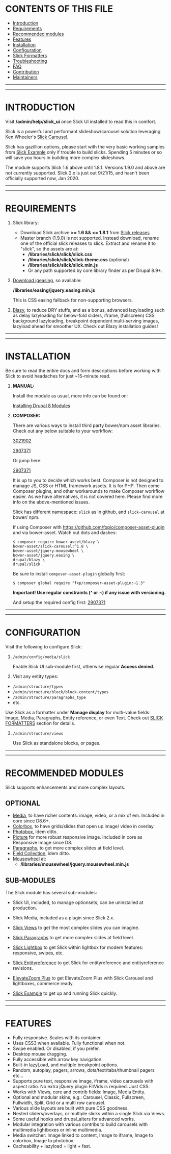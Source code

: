
# <a name="top"> </a>CONTENTS OF THIS FILE

 * [Introduction](#introduction)
 * [Requirements](#requirements)
 * [Recommended modules](#recommended-modules)
 * [Features](#features)
 * [Installation](#installation)
 * [Configuration](#configuration)
 * [Slick Formatters](#formatters)
 * [Troubleshooting](#troubleshooting)
 * [FAQ](#faq)
 * [Contribution](#contribution)
 * [Maintainers](#maintainers)

***
***
# <a name="introduction"></a>INTRODUCTION

Visit **/admin/help/slick_ui** once Slick UI installed to read this in comfort.

Slick is a powerful and performant slideshow/carousel solution leveraging Ken
Wheeler's [Slick Carousel](http://kenwheeler.github.io/slick).

Slick has gazillion options, please start with the very basic working
samples from [Slick Example](https://drupal.org/project/slick_extras) only if
trouble to build slicks. Spending 5 minutes or so will save you hours in
building more complex slideshows.

The module supports Slick 1.6 above until 1.8.1. Versions 1.9.0 and above are
not currently supported. Slick 2.x is just out 9/21/15, and hasn't been
officially supported now, Jan 2020.


***
***
# <a name="requirements"> </a>REQUIREMENTS
1. Slick library:
   * Download Slick archive **>= 1.6 && <= 1.8.1** from
     [Slick releases](https://github.com/kenwheeler/slick/releases)
   * Master branch (1.9.0) is not supported. Instead download, rename one of the
     official slick releases to slick. Extract and rename it to "slick", so the
     assets are at:
     + **/libraries/slick/slick/slick.css**
     + **/libraries/slick/slick/slick-theme.css** (optional)
     + **/libraries/slick/slick/slick.min.js**
     + Or any path supported by core library finder as per Drupal 8.9+.

2. [Download jqeasing](https://github.com/gdsmith/jquery.easing), so available:

   **/libraries/easing/jquery.easing.min.js**

   This is CSS easing fallback for non-supporting browsers.

3. [Blazy](https://drupal.org/project/blazy), to reduce DRY stuffs, and as a
   bonus, advanced lazyloading such as delay lazyloading for below-fold sliders,
   iframe, (fullscreen) CSS background lazyloading, breakpoint dependent
   multi-serving images, lazyload ahead for smoother UX.
   Check out Blazy installation guides!


***
***
# <a name="installation"> </a>INSTALLATION
Be sure to read the entire docs and form descriptions before working with
Slick to avoid headaches for just ~15-minute read.

1. **MANUAL:**

   Install the module as usual, more info can be found on:

   [Installing Drupal 8 Modules](https://drupal.org/node/1897420)

2. **COMPOSER:**

   There are various ways to install third party bower/npm asset libraries.
   Check out any below suitable to your workflow:

   [3021902](https://www.drupal.org/project/blazy/issues/3021902)

   [2907371](https://www.drupal.org/project/slick/issues/2907371)

   Or jump here:

   [2907371](https://drupal.org/project/slick/issues/2907371#comment-12882235)

   It is up to you to decide which works best. Composer is not designed to
   manage JS, CSS or HTML framework assets. It is for PHP. Then come Composer
   plugins, and other workarounds to make Composer workflow easier.
   As we have alternatives, it is not covered here.
   Please find more info on the above-mentioned issues.

   Slick has different namespace: `slick` as in github, and `slick-carousel` at
   bower/ npm.

   If using Composer with https://github.com/fxpio/composer-asset-plugin and via
   bower-asset.
   Watch out dots and dashes:

   ```
   $ composer require bower-asset/blazy \
   bower-asset/slick-carousel:^1.8 \
   bower-asset/jquery-mousewheel \
   bower-asset/jquery.easing \
   drupal/blazy \
   drupal/slick
   ```
   Be sure to install `composer-asset-plugin` globally first:
   ```
   $ composer global require "fxp/composer-asset-plugin:~1.3"
   ```

   **Important! Use regular constraints (^ or ~) if any issue with versioning.**

   And setup the required config first:
   [2907371](https://drupal.org/project/slick/issues/2907371#comment-12882235)


***
***
# <a name="configuration"> </a>CONFIGURATION
Visit the following to configure Slick:

1. `/admin/config/media/slick`

   Enable Slick UI sub-module first, otherwise regular **Access denied**.

2. Visit any entity types:

  + `/admin/structure/types`
  + `/admin/structure/block/block-content/types`
  + `/admin/structure/paragraphs_type`
  + etc.

   Use Slick as a formatter under **Manage display** for multi-value fields:
   Image, Media, Paragraphs, Entity reference, or even Text.
   Check out [SLICK FORMATTERS](#formatters) section for details.

3. `/admin/structure/views`

   Use Slick as standalone blocks, or pages.


***
***
# <a name="recommended-modules"> </a>RECOMMENDED MODULES
Slick supports enhancements and more complex layouts.

## OPTIONAL
* [Media](https://drupal.org/project/media), to have richer contents: image,
  video, or a mix of em. Included in core since D8.6+.
* [Colorbox](https://drupal.org/project/colorbox), to have grids/slides that
   open up image/ video in overlay.
* [Photobox](https://drupal.org/project/photobox), idem ditto.
* [Picture](https://drupal.org/project/picture) for more robust responsive
  image. Included in core as Responsive Image since D8.
* [Paragraphs](https://drupal.org/project/paragraphs), to get more complex
  slides at field level.  
* [Field Collection](https://drupal.org/project/field_collection), idem ditto.    
* [Mousewheel](https://github.com/brandonaaron/jquery-mousewheel) at:
  + **/libraries/mousewheel/jquery.mousewheel.min.js**


## SUB-MODULES
The Slick module has several sub-modules:
* Slick UI, included, to manage optionsets, can be uninstalled at production.

* Slick Media, included as a plugin since Slick 2.x.

* [Slick Views](https://drupal.org/project/slick_views)
  to get the most complex slides you can imagine.

* [Slick Paragraphs](https://drupal.org/project/slick_paragraphs)
  to get more complex slides at field level.

* [Slick Lightbox](https://drupal.org/project/slick_lightbox)
  to get Slick within lightbox for modern features: responsive, swipes, etc.

* [Slick Entityreference](https://drupal.org/project/slick_entityreference)
  to get Slick for entityreference and entityreference revisions.

* [ElevateZoom Plus](https://drupal.org/project/elevatezoomplus)
  to get ElevateZoom Plus with Slick Carousel and lightboxes, commerce ready.  

* [Slick Example](https://drupal.org/project/slick_extras)
  to get up and running Slick quickly.

***
***
# <a name="features"></a>FEATURES
* Fully responsive. Scales with its container.
* Uses CSS3 when available. Fully functional when not.
* Swipe enabled. Or disabled, if you prefer.
* Desktop mouse dragging.
* Fully accessible with arrow key navigation.
* Built-in lazyLoad, and multiple breakpoint options.
* Random, autoplay, pagers, arrows, dots/text/tabs/thumbnail pagers etc...
* Supports pure text, responsive image, iframe, video carousels with
  aspect ratio. No extra jQuery plugin FitVids is required. Just CSS.
* Works with Views, core and contrib fields: Image, Media Entity.
* Optional and modular skins, e.g.: Carousel, Classic, Fullscreen, Fullwidth,
  Split, Grid or a multi row carousel.
* Various slide layouts are built with pure CSS goodness.
* Nested sliders/overlays, or multiple slicks within a single Slick via Views.
* Some useful hooks and drupal_alters for advanced works.
* Modular integration with various contribs to build carousels with multimedia
  lightboxes or inline multimedia.
* Media switcher: Image linked to content, Image to iframe, Image to colorbox,
  Image to photobox.
* Cacheability + lazyload = light + fast.
